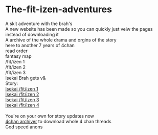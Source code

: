 # The-fit-izen-adventures
A skit adventure with the brah's
<br>
A new website has been made so you can quickly just veiw the pages instead of downloading it
<br>
A archive of the whole drama and orgins of the story
<br>
here to another 7 years of 4chan
<br>
read order
<br>
fantasy map
<br>
/fit/izen 1
<br>
/fit/izen 2
<br>
/fit/izen 3
<br>
Isekai Brah gets v&
<br>
Story:
<br>
[Isekai /fit/izen 1](https://archiveofourown.org/works/24426631/chapters/58932739)
<br>
[Isekai /fit/izen 2](https://archiveofourown.org/works/24426631/chapters/58939003)
<br>
[Isekai /fit/izen 3](https://archiveofourown.org/works/24426631/chapters/58987675)
<br>
[Isekai /fit/izen 4](https://archiveofourown.org/works/24426631/chapters/59046382)
<br>
<br>
You're on your own for story updates now
<br>
[4chan archiver](https://github.com/bibanon/BASC-Archiver) to download whole 4 chan threads
<br>
God speed anons
